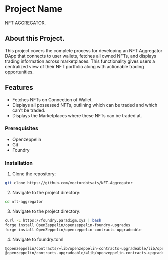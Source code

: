 # Project Name

NFT AGGREGATOR.

## About this Project.

This project covers the complete process for developing an NFT Aggregator DApp that connects to user wallets, fetches all owned NFTs, and displays trading information across marketplaces. This functionality gives users a centralized view of their NFT portfolio along with actionable trading opportunities.

## Features

- Fetches NFTs on Connection of Wallet.
- Displays all possessed NFTs, outlining which can be traded and which can't be traded.
- Displays the Marketplaces where these NFTs can be traded at.

### Prerequisites

- Openzeppelin
- Git
- Foundry

### Installation

1. Clone the repository:

```bash
git clone https://github.com/vectordotsats/NFT-Aggregator
```

2. Navigate to the project directory:

```bash
cd nft-aggregator
```

3. Navigate to the project directory:

```bash
curl -L https://foundry.paradigm.xyz | bash
forge install OpenZeppelin/openzeppelin-foundry-upgrades
forge install OpenZeppelin/openzeppelin-contracts-upgradeable
```

4. Navigate to foundry.toml

```bash
@openzeppelin/contracts/=lib/openzeppelin-contracts-upgradeable/lib/openzeppelin-contracts/contracts/,
@openzeppelin/contracts-upgradeable/=lib/openzeppelin-contracts-upgradeable/contracts/
```

